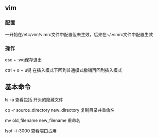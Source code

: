 ## vim
### 配置
一开始在/etc/vim/vimrc文件中配置但未生效，后来在~/.vimrc文件中配置生效

### 操作
esc + :wq保存退出

ctrl + o + u键 在插入模式下回到普通模式撤销再回到插入模式

## 基本命令
ls -a 查看包括.开头的隐藏文件

cp -r source_directory new_directory 复制目录并重命名

mv old_filename new_filename 重命名

lsof -i :3000 查看端口占用